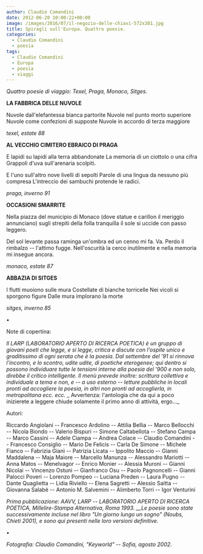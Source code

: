 ```yaml
---
author: Claudio Comandini
date: 2012-06-20 10:00:22+00:00
image: /images/2016/07/il-negozio-delle-chiavi-572x381.jpg
title: Spiragli sull'Europa. Quattro poesie.
categories:
  - Claudio Comandini
  - poesia
tags:
  - Claudio Comandini
  - Europa
  - poesia
  - viaggi
---
```


*Quattro poesie di viaggio: Texel, Praga, Monaco, Sitges.*

**LA FABBRICA DELLE NUVOLE**

Nuvole dall'elefantessa bianca partorite Nuvole nel punto morto superiore Nuvole come confezioni di supposte Nuvole in accordo di terza maggiore

*texel, estate 88*

**AL VECCHIO CIMITERO EBRAICO DI PRAGA**

E lapidi su lapidi alla terra abbandonate La memoria di un ciottolo o una cifra Grappoli d'uva sull'arenaria scolpiti.

E l'uno sull'altro nove livelli di sepolti Parole di una lingua da nessuno più compresa L'intreccio dei sambuchi protende le radici.

*praga, inverno 91*

**OCCASIONI SMARRITE**

Nella piazza del municipio di Monaco (dove statue e carillon il meriggio annunciano) sugli strepiti della folla tranquilla il sole si uccide con passo leggero.

Del sol levante passa raminga un'ombra ed un cenno mi fa. Va. Perdo il rimbalzo -- l'attimo fugge. Nell'oscurità la cerco inutilmente e nella memoria mi insegue ancora.

*monaco, estate 87*

**ABBAZIA DI SITGES**

I flutti muoiono sulle mura Costellate di bianche torricelle Nei vicoli si sporgono figure Dalle mura implorano la morte

*sitges, inverno 85*

•

Note di copertina:

*Il LARP (LABORATORIO APERTO DI RICERCA POETICA) è un gruppo di giovani poeti che legge, e si legge, critica e discute con l'ospite unico e graditissimo di ogni serata che è la poesia. Dal settembre del '91 si rinnova l'incontro, e lo scontro, udite udite, di poetiche eterogenee; qui dentro si possono individuare tutte le tensioni interne alla poesia del '900 e non solo, direbbe il critico intelligente. Il menù prevede inoltre: scrittura collettiva e individuale a tema e non, e -- a uso esterno -- letture pubbliche in locali pronti ad accogliere la poesia, in altri non pronti ad accoglierla, in metropolitana ecc. ecc.* \_ Avvertenza: l'antologia che da qui a poco inizierete a leggere chiude solamente il primo anno di attività, ergo...\_

Autori:

Riccardo Angiolani -- Francesco Ardolino -- Attilia Bellia -- Marco Bellocchi -- Nicola Biondo -- Valerio Bispuri -- Simone Caltabellota -- Stefano Campa -- Marco Cassini -- Adele Ciampa -- Andrea Colace -- Claudio Comandini -- Francesco Consiglio -- Mario De Felicis -- Carla De Simone -- Michele Fianco -- Fabrizia Gianì -- Patrizia Licata -- Ippolito Maccio -- Gianni Maddalena -- Maja Maiore -- Marcello Manunza -- Alessandro Mariotti -- Anna Matos -- Menelvagor -- Enrico Monier -- Alessia Muroni -- Gianni Nicolai -- Vincenzo Ostuni -- Gianfranco Osu -- Paolo Pagnoncelli -- Gianni Palocci Poveri -- Lorenzo Pompeo -- Luciana Preden -- Laura Pugno -- Dante Quaglietta -- Lidia Riviello -- Elena Sagretti -- Alessio Saitta -- Giovanna Salabè -- Antonio M. Salvemini -- Alimberto Torri -- Igor Venturini

*Prima pubblicazione: AAVV, LARP -- LABORATORIO APERTO DI RICERCA POETICA, Millelire-Stampa Alternativa, Roma 1993. \_\_Le poesie sono state successivamente incluse nel libro "Un giorno lungo un sogno" (Noubs, Chieti 2001), e sono qui presenti nelle loro versioni definitive.*

•

*Fotografia: Claudio Comandini, "Keyworld" -- Sofia, agosto 2002.*
